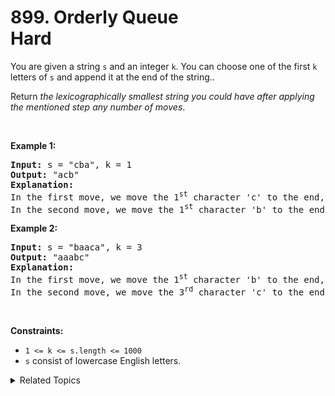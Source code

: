 
# 899. Orderly Queue<br> Hard

<p>You are given a string <code>s</code> and an integer <code>k</code>. You can choose one of the first <code>k</code> letters of <code>s</code> and append it at the end of the string..</p>

<p>Return <em>the lexicographically smallest string you could have after applying the mentioned step any number of moves</em>.</p>

<p>&nbsp;</p>
<p><strong class="example">Example 1:</strong></p>

<pre>
<strong>Input:</strong> s = &quot;cba&quot;, k = 1
<strong>Output:</strong> &quot;acb&quot;
<strong>Explanation:</strong> 
In the first move, we move the 1<sup>st</sup> character &#39;c&#39; to the end, obtaining the string &quot;bac&quot;.
In the second move, we move the 1<sup>st</sup> character &#39;b&#39; to the end, obtaining the final result &quot;acb&quot;.
</pre>

<p><strong class="example">Example 2:</strong></p>

<pre>
<strong>Input:</strong> s = &quot;baaca&quot;, k = 3
<strong>Output:</strong> &quot;aaabc&quot;
<strong>Explanation:</strong> 
In the first move, we move the 1<sup>st</sup> character &#39;b&#39; to the end, obtaining the string &quot;aacab&quot;.
In the second move, we move the 3<sup>rd</sup> character &#39;c&#39; to the end, obtaining the final result &quot;aaabc&quot;.
</pre>

<p>&nbsp;</p>
<p><strong>Constraints:</strong></p>

<ul>
	<li><code>1 &lt;= k &lt;= s.length &lt;= 1000</code></li>
	<li><code>s</code> consist of lowercase English letters.</li>
</ul>


<details>

<summary> Related Topics </summary>

-	`Math`
-	`String`
-	`Sorting`

</details>

